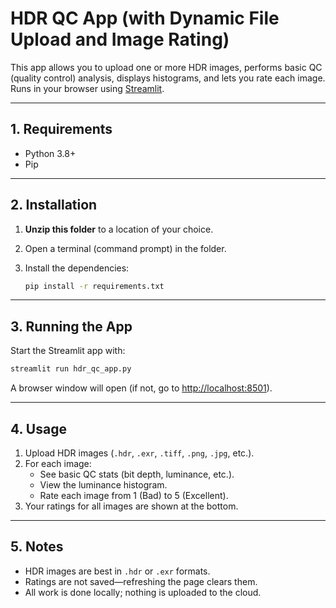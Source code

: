 # HDR QC App (with Dynamic File Upload and Image Rating)

This app allows you to upload one or more HDR images, performs basic QC (quality control) analysis, displays histograms, and lets you rate each image.  
Runs in your browser using [Streamlit](https://streamlit.io/).

---

## 1. Requirements

- Python 3.8+
- Pip

---

## 2. Installation

1. **Unzip this folder** to a location of your choice.
2. Open a terminal (command prompt) in the folder.
3. Install the dependencies:

    ```bash
    pip install -r requirements.txt
    ```

---

## 3. Running the App

Start the Streamlit app with:

```bash
streamlit run hdr_qc_app.py
```

A browser window will open (if not, go to [http://localhost:8501](http://localhost:8501)).

---

## 4. Usage

1. Upload HDR images (`.hdr`, `.exr`, `.tiff`, `.png`, `.jpg`, etc.).
2. For each image:
    - See basic QC stats (bit depth, luminance, etc.).
    - View the luminance histogram.
    - Rate each image from 1 (Bad) to 5 (Excellent).
3. Your ratings for all images are shown at the bottom.

---

## 5. Notes

- HDR images are best in `.hdr` or `.exr` formats.
- Ratings are not saved—refreshing the page clears them.
- All work is done locally; nothing is uploaded to the cloud.